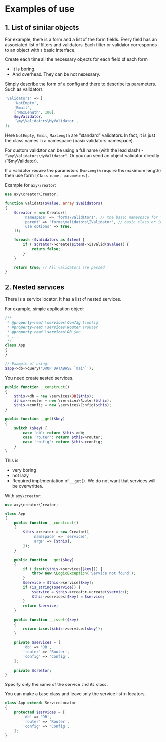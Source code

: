 # Examples of use

## 1. List of similar objects

For example, there is a form and a list of the form fields.
Every field has an associated list of filters and validators.
Each filter or validator corresponds to an object with a basic interface.

Create each time all the necessary objects for each field of each form

* It is boring.
* And overhead. They can be not necessary.

Simply describe the form of a config and there to describe its parameters.
Such as validators:

```php
'validators' => [
    'NotEmpty',
    'Email',
    ['MaxLength', 100],
    $myValidator,
    '\my\Validators\MyValidator',
];
```

Here `NotEmpty`, `Email`, `MaxLength` are "standard" validators.
In fact, it is just the class names in a namespace (basic validators namespace).

For custom validator can be using a full name (with the lead slash) - `"\my\Validators\MyValidator"`.
Or you can send an object-validator directly (`$myValidator).

If a validator require the parameters (`MaxLength` require the maximum length) then use form `[Class name, parameters]`.

Example for `axy\creator`:

```php
use axy\creator\Creator;

function validate($value, array $validators) 
{
    $creator = new Creator([
        'namespace' => 'forms\validators', // the basic namespace for "standard" validators
        'parent' => 'forms\validators\IValidator', // basic class or interface (for additional check)
        'use_options' => true,
    ]);

    foreach ($validators as $item) {
        if (!$creator->create($item)->isValid($value)) {
            return false;
        }
    }

    return true; // All validators are passed
}
```

## 2. Nested services

There is a service locator.
It has a list of nested services.

For example, simple application object:

```php
/**
 * @property-read \services\Config $config
 * @property-read \services\Router $router
 * @property-read \services\DB $db
 * ...
 */
class App
{
}

// Example of using:
$app->db->query('DROP DATABASE `main`');
```

You need create nested services.

```php
public function __construct()
{
    $this->db = new \services\DB($this);
    $this->router = new \services\Router($this);
    $this->config = new \services\Config($this);
}

public function __get($key)
{
    switch ($key) {
        case 'db': return $this->db;
        case 'router': return $this->router;
        case 'config': return $this->config;
    }
}
```

This is 

* very boring
* not lazy
* Required implementation of `__get()`. We do not want that services will be overwritten.

With `axy\creator`:

```php
use axy\creator\Creator;

class App
{
    public function __construct()
    {
        $this->creator = new Creator([
            'namespace' => 'services',
            'args' => [$this],
        ]);
    }
    
    public function __get($key)
    {
        if (!isset($this->services[$key])) {
            throw new \LogicException('Service not found');
        }
        $service = $this->service[$key];
        if (is_string($service)) {
            $service = $this->creator->create($service);
            $this->services[$key] = $service;
        }
        return $service;
    }
    
    public function __isset($key)
    {
        return isset($this->services[$key]);
    }
    
    private $services = [
        'db' => 'DB',
        'router' => 'Router',
        'config' => 'Config',
    ];
    
    private $creator;
}
```

Specify only the name of the service and its class.

You can make a base class and leave only the service list in locators.

```php
class App extends ServiceLocator
{
    protected $services = [
        'db' => 'DB',
        'router' => 'Router',
        'config' => 'Config',
    ];
}
```
